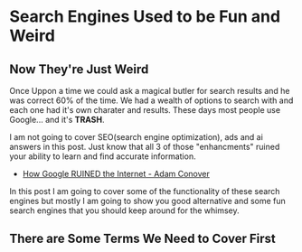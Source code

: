 
# Search Engines Used to be Fun and Weird

## Now They're Just Weird

Once Uppon a time we could ask a magical butler for search results and he
was correct 60% of the time. We had a wealth of options to search with
and each one had it's own charater and results. These days most people
use Google... and it's **TRASH**.

I am not going to cover SEO(search engine optimization), ads and ai
answers in this post. Just know that all 3 of those "enhancments"
ruined your ability to learn and find accurate information.

* [How Google RUINED the Internet - Adam Conover](https://www.youtube.com/watch?v=P7NHABs76mg)

In this post I am going to cover some of the functionality of these search
engines but mostly I am going to show you good alternative and some fun
search engines that you should keep around for the whimsey.

## There are Some Terms We Need to Cover First
